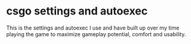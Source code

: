# csgo settings and autoexec
 This is the settings and autoexec I use and have built up over my time playing the game to maximize gameplay potential, comfort and usability.
